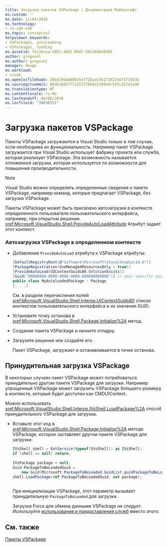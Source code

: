 ```yaml
---
title: Загрузка пакетов VSPackage | Документация Майкрософт
ms.custom: ''
ms.date: 11/04/2016
ms.technology:
- vs-ide-sdk
ms.topic: conceptual
helpviewer_keywords:
- VSPackages, autoloading
- VSPackages, loading
ms.assetid: f4c3dcea-5051-4065-898f-601269649d92
author: gregvanl
ms.author: gregvanl
manager: douge
ms.workload:
- vssdk
ms.openlocfilehash: 26bd199a688b1b47728aac561720224a71f1583b
ms.sourcegitcommit: 06db1892fff22572f0b0a11994dc547c2b7e2a48
ms.translationtype: MT
ms.contentlocale: ru-RU
ms.lasthandoff: 08/08/2018
ms.locfileid: "39638151"
---
```

# <a name="load-vspackages"></a>Загрузка пакетов VSPackage
Пакеты VSPackage загружаются в Visual Studio только в том случае, если необходима их функциональность. Например пакет VSPackage загружается при Visual Studio использует фабрику проекта или служба, которая реализует VSPackage. Эта возможность называется отложенной загрузки, которая используется по возможности для повышения производительности.  
  
> [!NOTE]
>  Visual Studio можно определить определенные сведения о пакете VSPackage, например команд, которые предлагает VSPackage, без загрузки VSPackage.  
  
 Пакеты VSPackage может быть присвоено автозагрузки в контексте определенного пользователя пользовательского интерфейса, например, при открытом решении. <xref:Microsoft.VisualStudio.Shell.ProvideAutoLoadAttribute> Атрибут задает этот контекст.  
  
### <a name="autoload-a-vspackage-in-a-specific-context"></a>Автозагрузка VSPackage в определенном контексте  
  
-   Добавление `ProvideAutoLoad` атрибута к VSPackage атрибуты:  
  
    ```csharp  
    [DefaultRegistryRoot(@"Software\Microsoft\VisualStudio\14.0")]  
    [PackageRegistration(UseManagedResourcesOnly = true)]  
    [ProvideAutoLoad(UIContextGuids80.SolutionExists)]  
    [Guid("00000000-0000-0000-0000-000000000000")] // your specific package GUID  
    public class MyAutoloadedPackage : Package  
    {. . .}  
    ```  
  
     См. в разделе перечисления полей <xref:Microsoft.VisualStudio.Shell.Interop.UIContextGuids80> список контекстов пользовательского интерфейса и их значения GUID.  
  
-   Установите точку останова в <xref:Microsoft.VisualStudio.Shell.Package.Initialize%2A> метод.  
  
-   Создание пакета VSPackage и начните отладку.  
  
-   Загрузите решение или создайте его.  
  
     Пакет VSPackage, загружает и останавливается в точке останова.  
  
## <a name="force-a-vspackage-to-load"></a>Принудительная загрузка VSPackage  
 В некоторых случаях пакет VSPackage может потребоваться принудительно другом пакете VSPackage для загрузки. Например упрощенный VSPackage может загрузить VSPackage большего размера в контексте, который будет доступен как CMDUIContext.  
  
 Можно использовать <xref:Microsoft.VisualStudio.Shell.Interop.IVsShell.LoadPackage%2A> способ принудительного VSPackage для загрузки.  
  
-   Вставьте этот код в <xref:Microsoft.VisualStudio.Shell.Package.Initialize%2A> методе VSPackage, которое заставляет другом пакете VSPackage для загрузки:  
  
    ```csharp  
    IVsShell shell = GetService(typeof(SVsShell)) as IVsShell;  
    if (shell == null) return;  
  
    IVsPackage package = null;  
    Guid PackageToBeLoadedGuid =   
        new Guid(Microsoft.PackageToBeLoaded.GuidList.guidPackageToBeLoadedPkgString);  
    shell.LoadPackage(ref PackageToBeLoadedGuid, out package);  
  
    ```  
  
     При инициализации VSPackage, этот параметр вызывает принудительную `PackageToBeLoaded` для загрузки.  
  
     Загрузка Force для обмена данными VSPackage не следует. Используйте [использования и предоставления служб](../extensibility/using-and-providing-services.md) вместо этого.
  
## <a name="see-also"></a>См. также  
 [Пакеты VSPackage](../extensibility/internals/vspackages.md)

